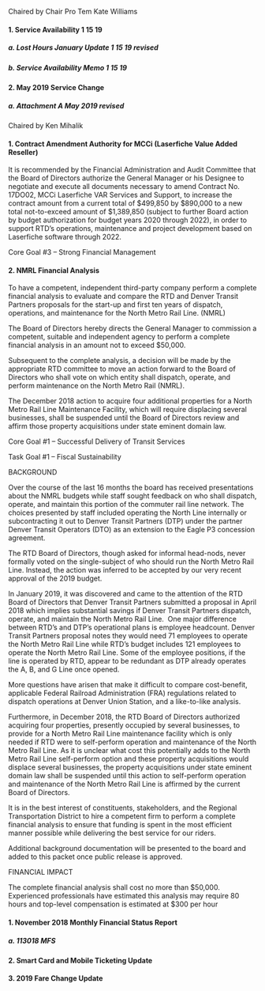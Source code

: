 Chaired by Chair Pro Tem Kate Williams

#### 1. Service Availability 1 15 19

##### a. Lost Hours January Update 1 15 19 revised

##### b. Service Availability Memo 1 15 19

#### 2. May 2019 Service Change

##### a. Attachment A May 2019 revised

Chaired by Ken Mihalik

#### 1. Contract Amendment Authority for MCCi (Laserfiche Value Added Reseller)

It is recommended by the Financial Administration and Audit Committee that the Board of Directors authorize the General Manager or his Designee to negotiate and execute all documents necessary to amend Contract No. 17DO02, MCCi Laserfiche VAR Services and Support, to increase the contract amount from a current total of $499,850 by $890,000 to a new total not-to-exceed amount of $1,389,850 (subject to further Board action by budget authorization for budget years 2020 through 2022), in order to support RTD’s operations, maintenance and project development based on Laserfiche software through 2022.

Core Goal #3 – Strong Financial Management

#### 2. NMRL Financial Analysis

To have a competent, independent third-party company perform a complete financial analysis to evaluate and compare the RTD and Denver Transit Partners proposals for the start-up and first ten years of dispatch, operations, and maintenance for the North Metro Rail Line. (NMRL)

The Board of Directors hereby directs the General Manager to commission a competent, suitable and independent agency to perform a complete financial analysis in an amount not to exceed $50,000.

Subsequent to the complete analysis, a decision will be made by the appropriate RTD committee to move an action forward to the Board of Directors who shall vote on which entity shall dispatch, operate, and perform maintenance on the North Metro Rail (NMRL).

The December 2018 action to acquire four additional properties for a North Metro Rail Line Maintenance Facility, which will require displacing several businesses, shall be suspended until the Board of Directors review and affirm those property acquisitions under state eminent domain law.

Core Goal #1 – Successful Delivery of Transit Services

Task Goal #1 – Fiscal Sustainability

BACKGROUND

Over the course of the last 16 months the board has received presentations about the NMRL budgets while staff sought feedback on who shall dispatch, operate, and maintain this portion of the commuter rail line network. The choices presented by staff included operating the North Line internally or subcontracting it out to Denver Transit Partners (DTP) under the partner Denver Transit Operators (DTO) as an extension to the Eagle P3 concession agreement.

The RTD Board of Directors, though asked for informal head-nods, never formally voted on the single-subject of who should run the North Metro Rail Line. Instead, the action was inferred to be accepted by our very recent approval of the 2019 budget.

In January 2019, it was discovered and came to the attention of the RTD Board of Directors that Denver Transit Partners submitted a proposal in April 2018 which implies substantial savings if Denver Transit Partners dispatch, operate, and maintain the North Metro Rail Line.  One major difference between RTD’s and DTP’s operational plans is employee headcount. Denver Transit Partners proposal notes they would need 71 employees to operate the North Metro Rail Line while RTD’s budget includes 121 employees to operate the North Metro Rail Line. Some of the employee positions, if the line is operated by RTD, appear to be redundant as DTP already operates the A, B, and G Line once opened.

More questions have arisen that make it difficult to compare cost-benefit, applicable Federal Railroad Administration (FRA) regulations related to dispatch operations at Denver Union Station, and a like-to-like analysis.

Furthermore, in December 2018, the RTD Board of Directors authorized acquiring four properties, presently occupied by several businesses, to provide for a North Metro Rail Line maintenance facility which is only needed if RTD were to self-perform operation and maintenance of the North Metro Rail Line. As it is unclear what cost this potentially adds to the North Metro Rail Line self-perform option and these property acquisitions would displace several businesses, the property acquisitions under state eminent domain law shall be suspended until this action to self-perform operation and maintenance of the North Metro Rail Line is affirmed by the current Board of Directors.

It is in the best interest of constituents, stakeholders, and the Regional Transportation District to hire a competent firm to perform a complete financial analysis to ensure that funding is spent in the most efficient manner possible while delivering the best service for our riders.

Additional background documentation will be presented to the board and added to this packet once public release is approved.

FINANCIAL IMPACT

The complete financial analysis shall cost no more than $50,000. Experienced professionals have estimated this analysis may require 80 hours and top-level compensation is estimated at $300 per hour

#### 1. November 2018 Monthly Financial Status Report

##### a. 113018 MFS

#### 2. Smart Card and Mobile Ticketing Update

#### 3. 2019 Fare Change Update